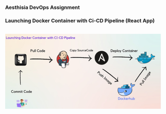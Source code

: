 ### Aesthisia DevOps Assignment 
### Launching Docker Container with Ci-CD Pipeline (React App)
<p align="center">  
	<br>
	 <img src="Images/CI-CD.jpg"> 
	<br>
	<br>
</p>